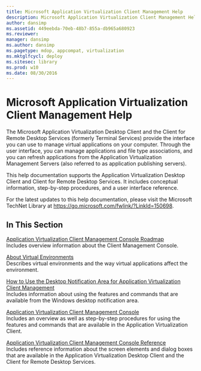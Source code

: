 ```yaml
---
title: Microsoft Application Virtualization Client Management Help
description: Microsoft Application Virtualization Client Management Help
author: dansimp
ms.assetid: 449eebda-70eb-48b7-855a-db965a680923
ms.reviewer: 
manager: dansimp
ms.author: dansimp
ms.pagetype: mdop, appcompat, virtualization
ms.mktglfcycl: deploy
ms.sitesec: library
ms.prod: w10
ms.date: 08/30/2016
---
```



# Microsoft Application Virtualization Client Management Help


The Microsoft Application Virtualization Desktop Client and the Client for Remote Desktop Services (formerly Terminal Services) provide the interface you can use to manage virtual applications on your computer. Through the user interface, you can manage applications and file type associations, and you can refresh applications from the Application Virtualization Management Servers (also referred to as application publishing servers).

This help documentation supports the Application Virtualization Desktop Client and Client for Remote Desktop Services. It includes conceptual information, step-by-step procedures, and a user interface reference.

For the latest updates to this help documentation, please visit the Microsoft TechNet Library at <https://go.microsoft.com/fwlink/?LinkId=150698>.

## In This Section


<a href="" id="application-virtualization-client-management-console-roadmap"></a>[Application Virtualization Client Management Console Roadmap](application-virtualization-client-management-console-roadmap.md)  
Includes overview information about the Client Management Console.

<a href="" id="about-virtual-environments"></a>[About Virtual Environments](about-virtual-environments.md)  
Describes virtual environments and the way virtual applications affect the environment.

<a href="" id="how-to-use-the-desktop-notification-area-for-application-virtualization-client-management"></a>[How to Use the Desktop Notification Area for Application Virtualization Client Management](how-to-use-the-desktop-notification-area-for-application-virtualization-client-management.md)  
Includes information about using the features and commands that are available from the Windows desktop notification area.

<a href="" id="application-virtualization-client-management-console"></a>[Application Virtualization Client Management Console](application-virtualization-client-management-console.md)  
Includes an overview as well as step-by-step procedures for using the features and commands that are available in the Application Virtualization Client.

<a href="" id="application-virtualization-client-management-console-reference"></a>[Application Virtualization Client Management Console Reference](application-virtualization-client-management-console-reference.md)  
Includes reference information about the screen elements and dialog boxes that are available in the Application Virtualization Desktop Client and the Client for Remote Desktop Services.

 

 





